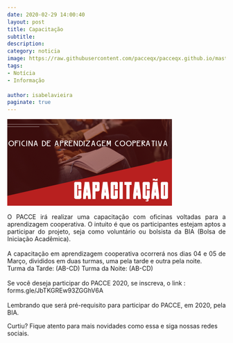 ```yaml
---
date: 2020-02-29 14:00:40
layout: post
title: Capacitação
subtitle: 
description: 
category: noticia
image: https://raw.githubusercontent.com/pacceqx/pacceqx.github.io/master/assets/pic/2020-02-29/capa.png
tags:
- Notícia
- Informação

author: isabelavieira
paginate: true
---
```


![](https://raw.githubusercontent.com/pacceqx/pacceqx.github.io/master/assets/pic/2020-02-29/capa.png)

<p style="text-align: justify">
O PACCE irá realizar uma capacitação com oficinas voltadas para a aprendizagem cooperativa. O intuito é que os participantes estejam aptos a participar do projeto, seja como voluntário ou bolsista da BIA (Bolsa de Iniciação Acadêmica).
<br><br>
A capacitação em aprendizagem cooperativa ocorrerá nos dias 04 e 05 de Março, divididos em duas turmas, uma pela tarde e outra pela noite.
<br>
Turma da Tarde: (AB-CD)
Turma da Noite: (AB-CD)
<br><br>
Se você deseja participar do PACCE 2020, se inscreva, o link :<br>
forms.gle/JbTKGREw93ZGGhV6A
<br><br>
Lembrando que será pré-requisito para participar do PACCE, em 2020, pela BIA.

</p>



Curtiu? Fique atento para mais novidades como essa e siga nossas redes sociais.
